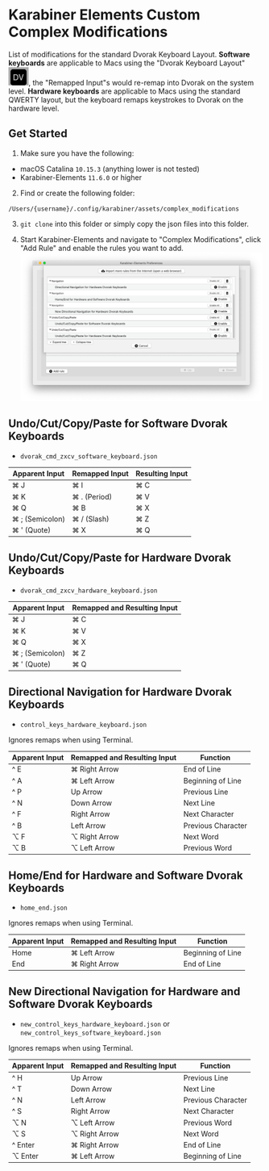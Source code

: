 # Karabiner Elements Custom Complex Modifications
List of modifications for the standard Dvorak Keyboard Layout. **Software keyboards** are applicable to Macs using the "Dvorak Keyboard Layout" ![](README_files/dv_icon.png), the "Remapped Input"s would re-remap into Dvorak on the system level. **Hardware keyboards** are applicable to Macs using the standard QWERTY layout, but the keyboard remaps keystrokes to Dvorak on the hardware level.


## Get Started

1. Make sure you have the following:
* macOS Catalina ```10.15.3``` (anything lower is not tested)
* Karabiner-Elements ```11.6.0``` or higher

2. Find or create the following folder:
```
/Users/{username}/.config/karabiner/assets/complex_modifications
```

3. ```git clone``` into this folder or simply copy the json files into this folder.

4. Start Karabiner-Elements and navigate to "Complex Modifications", click "Add Rule" and enable the rules you want to add.
![](README_files/screenshot.png)

## Undo/Cut/Copy/Paste for Software Dvorak Keyboards
* `dvorak_cmd_zxcv_software_keyboard.json`

| Apparent Input | Remapped Input | Resulting Input |
|----------------|----------------|-----------------|
| ⌘ J            | ⌘ I            | ⌘ C             |
| ⌘ K            | ⌘ . (Period)   | ⌘ V             |
| ⌘ Q            | ⌘ B            | ⌘ X             |
| ⌘ ; (Semicolon)| ⌘ / (Slash)    | ⌘ Z             |
| ⌘ ' (Quote)    | ⌘ X            | ⌘ Q             |

## Undo/Cut/Copy/Paste for Hardware Dvorak Keyboards
* `dvorak_cmd_zxcv_hardware_keyboard.json`


| Apparent Input | Remapped and Resulting Input |
|----------------|------------------------------|
| ⌘ J            | ⌘ C                           |
| ⌘ K            | ⌘ V                           |
| ⌘ Q            | ⌘ X                           |
| ⌘ ; (Semicolon)| ⌘ Z                           |
| ⌘ ' (Quote)    | ⌘ Q                           |

## Directional Navigation for Hardware Dvorak Keyboards
* `control_keys_hardware_keyboard.json`

Ignores remaps when using Terminal.

| Apparent Input | Remapped and Resulting Input | Function          |
|----------------|------------------------------|-------------------|
| ^ E            | ⌘ Right Arrow                | End of Line       |
| ^ A            | ⌘ Left Arrow                 | Beginning of Line |
| ^ P            | Up Arrow                     | Previous Line     |
| ^ N            | Down Arrow                   | Next Line         |
| ^ F            | Right Arrow                  | Next Character    |
| ^ B            | Left Arrow                   | Previous Character|
| ⌥ F            | ⌥ Right Arrow                | Next Word         |
| ⌥ B            | ⌥ Left Arrow                 | Previous Word     |

## Home/End for Hardware and Software Dvorak Keyboards
* `home_end.json`

Ignores remaps when using Terminal.

| Apparent Input | Remapped and Resulting Input | Function          |
|----------------|------------------------------|-------------------|
| Home           | ⌘ Left Arrow                 | Beginning of Line |
| End            | ⌘ Right Arrow                | End of Line       |

## New Directional Navigation for Hardware and Software Dvorak Keyboards
* `new_control_keys_hardware_keyboard.json` or `new_control_keys_software_keyboard.json`

Ignores remaps when using Terminal.

| Apparent Input | Remapped and Resulting Input | Function          |
|----------------|------------------------------|-------------------|
| ^ H            | Up Arrow                     | Previous Line     |
| ^ T            | Down Arrow                   | Next Line         |
| ^ N            | Left Arrow                   | Previous Character|
| ^ S            | Right Arrow                  | Next Character    |
| ⌥ N            | ⌥ Left Arrow                 | Previous Word     |
| ⌥ S            | ⌥ Right Arrow                | Next Word         |
| ^ Enter        | ⌘ Right Arrow                | End of Line       |
| ⌥ Enter        | ⌘ Left Arrow                 | Beginning of Line |
